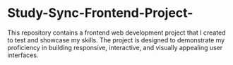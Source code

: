 # Study-Sync-Frontend-Project-
This repository contains a frontend web development project that I created to test and showcase my skills. The project is designed to demonstrate my proficiency in building responsive, interactive, and visually appealing user interfaces.
